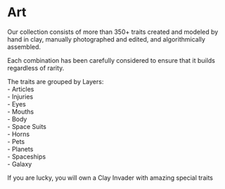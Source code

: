 # Art

Our collection consists of more than 350+ traits created and modeled by hand in clay, manually photographed and edited, and algorithmically assembled.

Each combination has been carefully considered to ensure that it builds regardless of rarity.

The traits are grouped by Layers:\
\- Articles\
\- Injuries\
\- Eyes\
\- Mouths\
\- Body\
\- Space Suits\
\- Horns\
\- Pets\
\- Planets\
\- Spaceships\
\- Galaxy

&#x20;If you are lucky, you will own a Clay Invader with amazing special traits&#x20;

<figure><img src="../.gitbook/assets/photo-shooting.gif" alt=""><figcaption></figcaption></figure>

